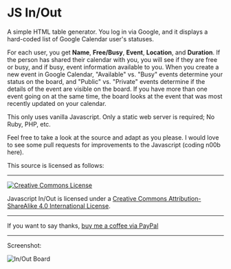 JS In/Out
===========

A simple HTML table generator. You log in via Google, and it displays a hard-coded list of Google Calendar user's statuses.

For each user, you get **Name**, **Free/Busy**, **Event**, **Location**, and **Duration**. If the person has shared their calendar with you, you will see if they are free or busy, and if busy, event information available to you. When you create a new event in Google Calendar, "Available" vs. "Busy" events determine your status on the board, and "Public" vs. "Private" events determine if the details of the event are visible on the board. If you have more than one event going on at the same time, the board looks at the event that was most recently updated on your calendar.

This only uses vanilla Javascript. Only a static web server is required; No Ruby, PHP, etc.

Feel free to take a look at the source and adapt as you please. I would love to see some pull requests for improvements to the Javascript (coding n00b here).

This source is licensed as follows:

- - -

[![Creative Commons License](https://i.creativecommons.org/l/by-sa/4.0/88x31.png)](http://creativecommons.org/licenses/by-sa/4.0/)

<span xmlns:dct="http://purl.org/dc/terms/" property="dct:title">Javascript In/Out</span> is licensed under a [Creative Commons Attribution-ShareAlike 4.0 International License](http://creativecommons.org/licenses/by-sa/4.0/).

- - -

If you want to say thanks, [buy me a coffee via PayPal](https://www.paypal.com/cgi-bin/webscr?cmd=_s-xclick&hosted_button_id=YUFMYKLRW4A96)

- - -

Screenshot:

![In/Out Board](http://i.imgur.com/zclaAX6.png)
